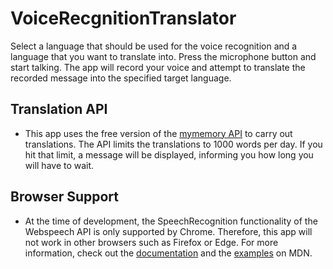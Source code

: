 # VoiceRecgnitionTranslator

Select a language that should be used for the voice recognition and a language that you want to translate into. Press the microphone button and start talking. The app will record your voice and attempt to translate the recorded message into the specified target language.

## Translation API
* This app uses the free version of the [mymemory API](https://mymemory.translated.net) to carry out translations. The API limits the translations to 1000 words per day. If you hit that limit, a message will be displayed, informing you how long you will have to wait.

## Browser Support
* At the time of development, the SpeechRecognition functionality of the Webspeech API is only supported by Chrome. Therefore, this app will not work in other browsers such as Firefox or Edge. For more information, check out the [documentation](https://developer.mozilla.org/en-US/docs/Web/API/Web_Speech_API) and the [examples](https://developer.mozilla.org/en-US/docs/Web/API/Web_Speech_API/Using_the_Web_Speech_API) on MDN.
